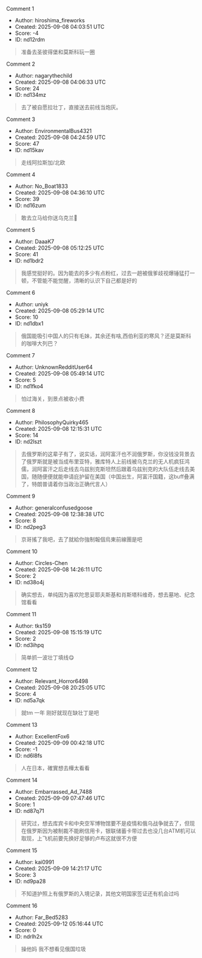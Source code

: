 Comment 1

- Author: hiroshima_fireworks
- Created: 2025-09-08 04:03:51 UTC
- Score: -4
- ID: nd12rdm

> 准备去圣彼得堡和莫斯科玩一圈

Comment 2

- Author: nagarythechild
- Created: 2025-09-08 04:06:33 UTC
- Score: 24
- ID: nd134mz

> 去了被自愿拉壮丁，直接送去前线当炮灰。

Comment 3

- Author: EnvironmentalBus4321
- Created: 2025-09-08 04:24:59 UTC
- Score: 47
- ID: nd15kav

> 走线阿拉斯加/北欧

Comment 4

- Author: No_Boat1833
- Created: 2025-09-08 04:36:10 UTC
- Score: 39
- ID: nd16zum

> 敢去立马给你送乌克兰🤣

Comment 5

- Author: DaaaK7
- Created: 2025-09-08 05:12:25 UTC
- Score: 41
- ID: nd1bdr2

> 我感觉挺好的。因为能去的多少有点粉红，过去一趟被俄爹歧视爆锤猛打一顿，不管能不能觉醒，清晰的认识下自己都是好的

Comment 6

- Author: uniyk
- Created: 2025-09-08 05:29:14 UTC
- Score: 10
- ID: nd1dbx1

> 俄国能吸引中国人的只有毛妹，其余还有啥,西伯利亚的寒风？还是莫斯科的咖啡大列巴？

Comment 7

- Author: UnknownRedditUser64
- Created: 2025-09-08 05:49:14 UTC
- Score: 5
- ID: nd1fko4

> 怕过海关，到景点被收小费

Comment 8

- Author: PhilosophyQuirky465
- Created: 2025-09-08 12:15:31 UTC
- Score: 14
- ID: nd2lszt

> 去俄罗斯的这辈子有了，说实话，润阿富汗也不润俄罗斯，你没钱没背景去了俄罗斯就是被当成布里亚特，雅库特人上前线被乌克兰的无人机疯狂鸿儒，润阿富汗之后走线去乌兹别克斯坦然后跟着乌兹别克的大队伍走线去美国，随随便便就能申请庇护留在美国（中国出生，阿富汗国籍，这buff叠满了，特朗普请着你当政治正确代言人）

Comment 9

- Author: generalconfusedgoose
- Created: 2025-09-08 12:38:38 UTC
- Score: 8
- ID: nd2peg3

> 京哥搖了我吧，去了就給你強制報個烏東前線團是吧

Comment 10

- Author: Circles-Chen
- Created: 2025-09-08 14:26:11 UTC
- Score: 2
- ID: nd38o4j

> 确实想去，单纯因为喜欢陀思妥耶夫斯基和肖斯塔科维奇，想去墓地、纪念馆看看

Comment 11

- Author: tks159
- Created: 2025-09-08 15:15:19 UTC
- Score: 2
- ID: nd3ihpq

> 简单抓一波壮丁填线😋

Comment 12

- Author: Relevant_Horror6498
- Created: 2025-09-08 20:25:05 UTC
- Score: 4
- ID: nd5a7qk

> 就tm 一年 刚好就现在缺壮丁是吧

Comment 13

- Author: ExcellentFox6
- Created: 2025-09-09 00:42:18 UTC
- Score: -1
- ID: nd6l8fs

> 人在日本，確實想去樺太看看

Comment 14

- Author: Embarrassed_Ad_7488
- Created: 2025-09-09 07:47:46 UTC
- Score: 1
- ID: nd87q71

> 研究过，想去库宾卡和中央空军博物馆要不是疫情和俄乌战争就去了，但现在俄罗斯因为被制裁不能刷信用卡，银联储蓄卡带过去也没几台ATM机可以取现，上飞机前要先换好足够的卢布这就很不方便

Comment 15

- Author: kai0991
- Created: 2025-09-09 14:21:17 UTC
- Score: 3
- ID: nd9pa28

> 不知道护照上有俄罗斯的入境记录，其他文明国家签证还有机会过吗

Comment 16

- Author: Far_Bed5283
- Created: 2025-09-12 05:16:44 UTC
- Score: 0
- ID: ndrlh2x

> 操他妈 我不想看见俄国垃圾
